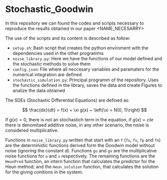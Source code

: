 # Stochastic_Goodwin
In this repository we can found the codes and scripts necessary to reproduce the results obtained in our paper <NAME_NECESARRY>

The use of the scripts and its content is described as follow:

* `setup.sh`: Bash script that creates the python enviroment with the dependencies used in the other programms
* `noise_library.py`: Here we have the functions of our model defined and the stochastic methods to solve them
* `config.json`: File where all neccesary variables and paramaters for the numerical integration are defined
* `stochastic_simulation.py`: Principal programm of the repository. Uses the functions defined in the library, saves the data and create Figures to analize the data obtained

The SDEs (Stochastic Differential Equations) are defined as:

$$
\frac{dx}{dt} = f(x) + \xi g(x) ~ \left(\xi = N(0, 1)\right)
$$

If $g(x) = 0$, there is not an stochastich term in the equation, if $g(x) = cte$ there is denomitaed additive noise, in any other scenario, the noise is considered multiplicative.

Functions in `noise_library.py` written that start with an `f` (`fu`, `fv`, `fp` and `fn`) are the deterministic functions derived form the Goodwin model without noise (ignoring the constant $d$). Functions `gu` and `gv` are the multiplicative noise functions for `u` and `v` respectively. The remaining functions are the `HeunPred` function, an intern function that calculates the predictor for the Heun method; and the `Heun_solution` function, that calculates the solution for the giving conitions in the system.  

